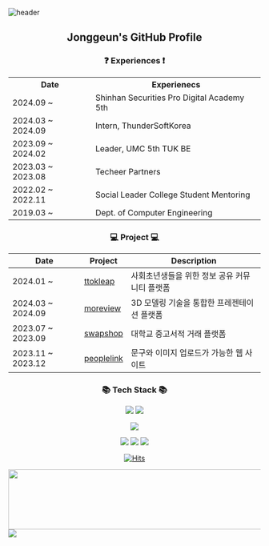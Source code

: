 ![header](https://capsule-render.vercel.app/api?type=waving&color=gradient&height=230&text=잘%20부탁드립니다%20&fontSize=60&animation=fadeIn&fontAlignY=38&desc=&descAlignY=51&descAlign=62)

<h2 align="center">Jonggeun's GitHub Profile</h2>

<h3 align="center"> ❓ Experiences ❗️ </h3>

<div align="center">
  <table>
    <tr>
      <th>Date</th>
      <th>Experienecs</th>
    </tr>
    <tr>
      <td>2024.09 ~ </td>
      <td>Shinhan Securities Pro Digital Academy 5th</td>
    </tr>
    <tr>
      <td>2024.03 ~ 2024.09</td>
      <td>Intern, ThunderSoftKorea</td>
    </tr>
    <tr>
      <td>2023.09 ~ 2024.02</td>
      <td>Leader, UMC 5th TUK BE</td>
    </tr>
    <tr>
      <td>2023.03 ~ 2023.08</td>
      <td>Techeer Partners</td>
    </tr>    
    <tr>
      <td>2022.02 ~ 2022.11</td>
      <td>Social Leader College Student Mentoring</td>
    </tr> 
        <tr>
      <td>2019.03 ~ </td>
      <td>Dept. of Computer Engineering</td>
    </tr>    
  </table>
</div>


<h3 align="center"> 💻 Project 💻 </h3>

<div align="center">

| Date         | Project | Description                                           |
| ------------ | ------- | ----------------------------------------------------- |
| 2024.01 ~    | [ttokleap](https://github.com/ttoklip/BackEnd) | 사회초년생들을 위한 정보 공유 커뮤니티 플랫폼 |
| 2024.03 ~ 2024.09 | [moreview](https://github.com/TUK-MoreView/more-view-backend) | 3D 모델링 기술을 통합한 프레젠테이션 플랫폼 |
| 2023.07 ~ 2023.09 | [swapshop](https://github.com/why-only-english/swapshop-backend) | 대학교 중고서적 거래 플랫폼 |
| 2023.11 ~ 2023.12 | [peoplelink](https://github.com/why-only-english/peoplelink) | 문구와 이미지 업로드가 가능한 웹 사이트 |

</div>




<h3 align="center">📚 Tech Stack 📚</h3>
<p align="center">
    <img src="https://img.shields.io/badge/Java-007396?style=for-the-badge&logo=Java&logoColor=white">
    <img src="https://img.shields.io/badge/Spring Boot-6DB33F?style=for-the-badge&logo=Spring Boot&logoColor=white">

</p>

<p align="center">
    <img src="https://img.shields.io/badge/MySQL-4479A1?style=for-the-badge&logo=MySQL&logoColor=white">
</p>

<p align="center">
    <img src="https://img.shields.io/badge/docker-2496ED?style=for-the-badge&logo=docker&logoColor=white">
    <img src="https://img.shields.io/badge/github actions-2088FF?style=for-the-badge&logo=githubactions&logoColor=white">
    <img src="https://img.shields.io/badge/aws-FF9900?style=for-the-badge&logo=amazonaws&logoColor=white">
</p>

<div align="center">

[![Hits](https://hits.seeyoufarm.com/api/count/incr/badge.svg?url=https%3A%2F%2Fgithub.com%2Fwhy-only-english&count_bg=%2379C83D&title_bg=%23555555&icon=&icon_color=%23E7E7E7&title=hits&edge_flat=false)](https://github.com/why-only-english)

</div>

<a href="https://github.com/devxb/gitanimals">
  <img src="https://render.gitanimals.org/lines/{username}?pet-id=1" width="1000" height="120"/>
</a>

<a href="https://github.com/devxb/gitanimals">
  <img src="https://render.gitanimals.org/farms/{username}"/>
</a>

<!--
**why-only-english/why-only-english** is a ✨ _special_ ✨ repository because its `README.md` (this file) appears on your GitHub profile.

Here are some ideas to get you started:

- 🔭 I’m currently working on ...
- 🌱 I’m currently learning ...
- 👯 I’m looking to collaborate on ...
- 🤔 I’m looking for help with ...
- 💬 Ask me about ...
- 📫 How to reach me: ...
- 😄 Pronouns: ...
- ⚡ Fun fact: ...
-->
